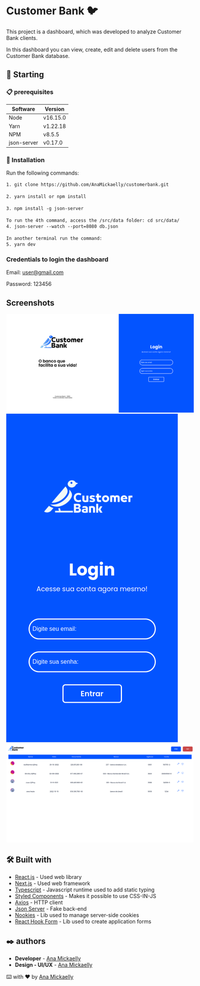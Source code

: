 # Customer Bank 🐦

This project is a dashboard, which was developed to analyze Customer Bank clients.

In this dashboard you can view, create, edit and delete users from the Customer Bank database.

## 🚀 Starting

### 📋 prerequisites

| Software    | Version  |
| ----------- | -------- |
| Node        | v16.15.0 |
| Yarn        | v1.22.18 |
| NPM         | v8.5.5   |
| json-server | v0.17.0  |

### 🔧 Installation

Run the following commands:

```
1. git clone https://github.com/AnaMickaelly/customerbank.git

2. yarn install or npm install

3. npm install -g json-server

To run the 4th command, access the /src/data folder: cd src/data/
4. json-server --watch --port=8080 db.json

In another terminal run the command:
5. yarn dev
```

### Credentials to login the dashboard

Email: user@gmail.com

Password: 123456

## Screenshots

![Desktop login](/.github/login-desktop.png 'Desktop login')
![Mobile login](/.github/login-mobile.png 'Mobile login')
![Dashboard](/.github/dashboard.png 'Dashboard')

## 🛠️ Built with

- [React.js](https://pt-br.reactjs.org/) - Used web library
- [Next.js](https://nextjs.org/) - Used web framework
- [Typescript](https://www.typescriptlang.org/) - Javascript runtime used to add static typing
- [Styled Components](https://styled-components.com/) - Makes it possible to use CSS-IN-JS
- [Axios](https://axios-http.com/ptbr/docs/intro) - HTTP client
- [Json Server](https://www.npmjs.com/package/json-server) - Fake back-end
- [Nookies](https://www.npmjs.com/package/nookies) - Lib used to manage server-side cookies
- [React Hook Form](https://react-hook-form.com/) - Lib used to create application forms

## ✒️ authors

- **Developer** - [Ana Mickaelly](https://www.linkedin.com/in/anamickaellydev/)
- **Design - UI/UX** - [Ana Mickaelly](https://www.linkedin.com/in/anamickaellydev/)

⌨️ with ❤️ by [Ana Mickaelly](https://www.linkedin.com/in/anamickaellydev/)
